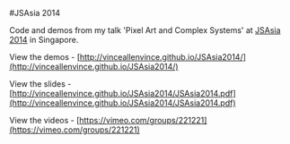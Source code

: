 #JSAsia 2014

Code and demos from my talk 'Pixel Art and Complex Systems' at [JSAsia 2014](http://2014.jsconf.asia) in Singapore.

View the demos - [http://vinceallenvince.github.io/JSAsia2014/](http://vinceallenvince.github.io/JSAsia2014/)

View the slides - [http://vinceallenvince.github.io/JSAsia2014/JSAsia2014.pdf](http://vinceallenvince.github.io/JSAsia2014/JSAsia2014.pdf)

View the videos - [https://vimeo.com/groups/221221](https://vimeo.com/groups/221221)
